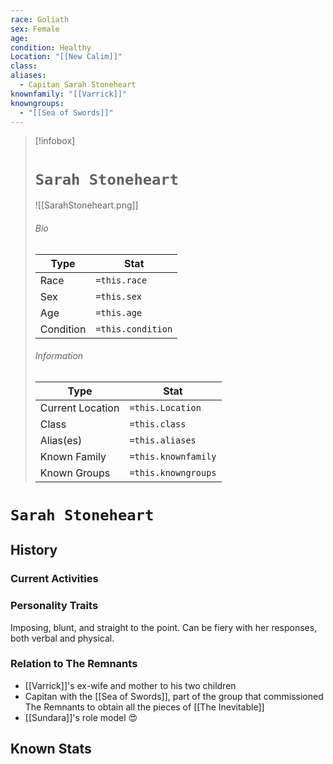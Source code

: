 ```yaml
---
race: Goliath
sex: Female
age: 
condition: Healthy
Location: "[[New Calim]]"
class: 
aliases:
  - Capitan Sarah Stoneheart
knownfamily: "[[Varrick]]"
knowngroups:
  - "[[Sea of Swords]]"
---
```




> [!infobox]
> # `Sarah Stoneheart` 
> ![[SarahStoneheart.png]]
> ###### Bio
> Type |  Stat |
> ---|---|
> Race | `=this.race` | 
> Sex | `=this.sex` | 
> Age | `=this.age` |
> Condition | `=this.condition` |
> ######  Information
> Type |  Stat |
> ---|---|
> Current Location | `=this.Location` |
> Class | `=this.class` |
> Alias(es) | `=this.aliases` |
> Known Family |`=this.knownfamily` |
> Known Groups | `=this.knowngroups` |
 
# `Sarah Stoneheart`
## History

### Current Activities

### Personality Traits
Imposing, blunt, and straight to the point. Can be fiery with her responses, both verbal and physical. 

### Relation to The Remnants 
- [[Varrick]]'s ex-wife and mother to his two children
- Capitan with the [[Sea of Swords]],  part of the group that commissioned The Remnants to obtain all the pieces of [[The Inevitable]]
- [[Sundara]]'s role model 😍

## Known Stats

